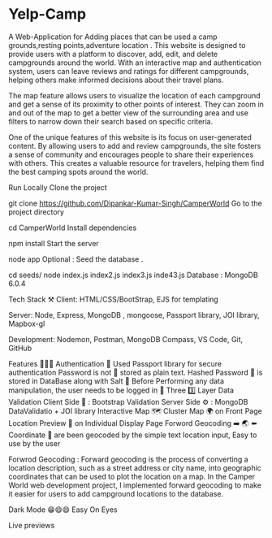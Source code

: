 # Yelp-Camp
A Web-Application for Adding places that can be used a camp grounds,resting points,adventure location . This website is designed to provide users with a platform to discover, add, edit, and delete campgrounds around the world. With an interactive map and authentication system, users can leave reviews and ratings for different campgrounds, helping others make informed decisions about their travel plans.

The map feature allows users to visualize the location of each campground and get a sense of its proximity to other points of interest. They can zoom in and out of the map to get a better view of the surrounding area and use filters to narrow down their search based on specific criteria.

One of the unique features of this website is its focus on user-generated content. By allowing users to add and review campgrounds, the site fosters a sense of community and encourages people to share their experiences with others. This creates a valuable resource for travelers, helping them find the best camping spots around the world.


Run Locally
Clone the project

  git clone https://github.com/Dipankar-Kumar-Singh/CamperWorld
Go to the project directory

  cd CamperWorld
Install dependencies

  npm install
Start the server

  node app
Optional : Seed the database .

cd seeds/
node index.js index2.js index3.js inde43.js
Database : MongoDB 6.0.4

Tech Stack ⚒️
Client: HTML/CSS/BootStrap, EJS for templating

Server: Node, Express, MongoDB , mongoose, Passport library, JOI library, Mapbox-gl

Development: Nodemon, Postman, MongoDB Compass, VS Code, Git, GitHub

Features 🔅💎🔅
Authentication 🔐
Used Passport library for secure authentication
Password is not 🚫 stored as plain text.
Hashed Password 🔑 is stored in DataBase along with Salt 🧂
Before Performing any data manipulation, the user needs to be logged in 🪪
Three 3️⃣ Layer Data Validation
Client Side 👤 : Bootstrap Validation
Server Side ⚙️ : MongoDB DataValidatio + JOI library
Interactive Map 🗺️
Cluster Map 🌍 on Front Page
Location Preview 📌 on Individual Display Page
Forword Geocoding ➡️ 🌏 ⬅️
Coordinate 📌 are been geocoded by the simple text location input, Easy to use by the user

Forwrod Geocoding : Forward geocoding is the process of converting a location description, such as a street address or city name, into geographic coordinates that can be used to plot the location on a map. In the Camper World web development project, I implemented forward geocoding to make it easier for users to add campground locations to the database.

Dark Mode 😁😄😄
Easy On Eyes

Live previews
